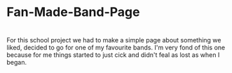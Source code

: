 # Fan-Made-Band-Page
#
For this school project we had to make a simple page about something we liked, decided to go for one of my favourite bands. 
I'm very fond of this one because for me things started to just cick and didn't feal as lost as when I began.
